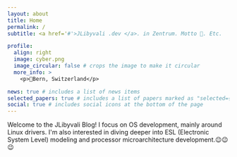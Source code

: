 ```yaml
---
layout: about
title: Home
permalink: /
subtitle: <a href='#'>JLibyvali .dev </a>. in Zentrum. Motto 🤔. Etc.

profile:
  align: right
  image: cyber.png
  image_circular: false # crops the image to make it circular
  more_info: >
    <p>🤔Bern, Switzerland</p>

news: true # includes a list of news items
selected_papers: true # includes a list of papers marked as "selected={true}"
social: true # includes social icons at the bottom of the page
---
```



Welcome to the JLibyvali Blog! I focus on OS development, mainly around Linux drivers. I'm also interested in diving deeper into ESL (Electronic System Level) modeling and processor microarchitecture development.😉😉😉  


<!-- <span style="color: grey;">" Just a broken guy, a few screws loose i guess, never really knew it until know. "</span>   -->
